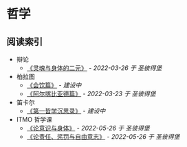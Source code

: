 # 哲学
## 阅读索引

- 辩论
  - [《灵魂与身体的二元》](辩论-灵魂与身体的二元.md) - *2022-03-26 于 圣彼得堡*
- 柏拉图
  - [《会饮篇》]() - *建设中*
  - [《阿尔喀比亚德篇》](柏拉图-阿尔喀比亚德篇.md) - *2022-03-23 于 圣彼得堡*
- 笛卡尔
  - [《第一哲学沉思录》]() - *建设中*
- ITMO 哲学课
  - [《论意识与身体》](论意识与身体.md) - *2022-05-26 于 圣彼得堡*
  - [《论责任、惩罚与自由意志》](论责任、惩罚与自由意志.md) - *2022-05-26 于 圣彼得堡*